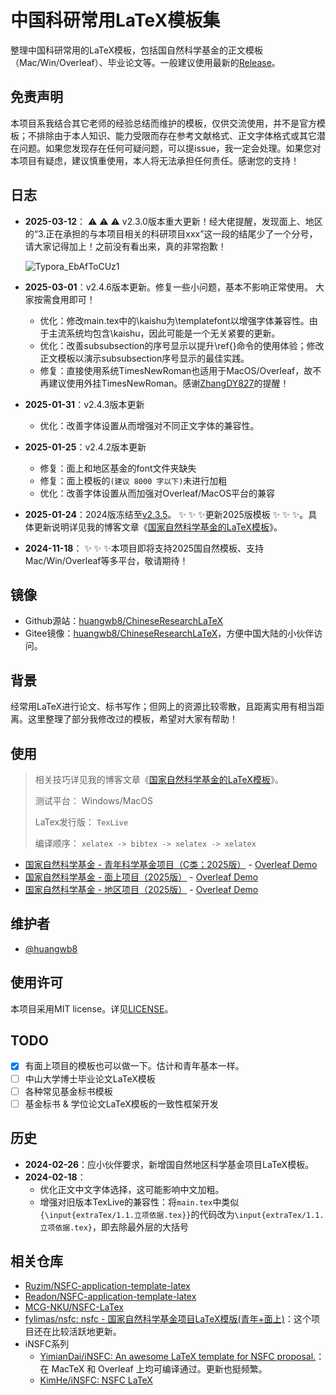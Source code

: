 # 中国科研常用LaTeX模板集

整理中国科研常用的LaTeX模板，包括国自然科学基金的正文模板（Mac/Win/Overleaf）、毕业论文等。一般建议使用最新的[Release](https://github.com/huangwb8/ChineseResearchLaTeX/releases)。

## 免责声明

本项目系我结合其它老师的经验总结而维护的模板，仅供交流使用，并不是官方模板；不排除由于本人知识、能力受限而存在参考文献格式、正文字体格式或其它潜在问题。如果您发现存在任何可疑问题，可以提issue，我一定会处理。如果您对本项目有疑虑，建议慎重使用，本人将无法承担任何责任。感谢您的支持！

## 日志

+ **2025-03-12**： :warning:  :warning:  :warning:  v2.3.0版本重大更新！经大佬提醒，发现面上、地区的“3.正在承担的与本项目相关的科研项目xxx”这一段的结尾少了一个分号，请大家记得加上！之前没有看出来，真的非常抱歉！

  ![Typora_EbAfToCUz1](https://chevereto.hwb0307.com/images/2025/03/12/Typora_EbAfToCUz1.webp)

+ **2025-03-01**：v2.4.6版本更新。修复一些小问题，基本不影响正常使用。 大家按需食用即可！
  
  + 优化：修改main.tex中的\kaishu为\templatefont以增强字体兼容性。由于主流系统均包含\kaishu，因此可能是一个无关紧要的更新。
  + 优化：改善subsubsection的序号显示以提升\ref{}命令的使用体验；修改正文模板以演示subsubsection序号显示的最佳实践。
  + 修复：直接使用系统TimesNewRoman也适用于MacOS/Overleaf，故不再建议使用外挂TimesNewRoman。感谢[ZhangDY827](https://github.com/ZhangDY827)的提醒！
  
+ **2025-01-31**：v2.4.3版本更新
  + 优化：改善字体设置从而增强对不同正文字体的兼容性。
  
+ **2025-01-25**：v2.4.2版本更新
  + 修复：面上和地区基金的font文件夹缺失
  + 修复：面上模板的`(建议 8000 字以下)`未进行加粗
  + 优化：改善字体设置从而加强对Overleaf/MacOS平台的兼容
  
+ **2025-01-24**：2024版冻结至[v2.3.5](https://github.com/huangwb8/ChineseResearchLaTeX/releases/tag/v2.3.5)。 :sparkles: :sparkles: :sparkles:更新2025版模板 :sparkles: :sparkles: :sparkles:。具体更新说明详见我的博客文章《[国家自然科学基金的LaTeX模板](https://blognas.hwb0307.com/skill/5762)》。

+ **2024-11-18**： :sparkles: :sparkles: :sparkles:本项目即将支持2025国自然模板、支持Mac/Win/Overleaf等多平台，敬请期待！

## 镜像

+ Github源站：[huangwb8/ChineseResearchLaTeX](https://github.com/huangwb8/ChineseResearchLaTeX)
+ Gitee镜像：[huangwb8/ChineseResearchLaTeX](https://gitee.com/huangwb8/ChineseResearchLaTeX)，方便中国大陆的小伙伴访问。

## 背景

经常用LaTeX进行论文、标书写作；但网上的资源比较零散，且距离实用有相当距离。这里整理了部分我修改过的模板，希望对大家有帮助！

## 使用

> 相关技巧详见我的博客文章《[国家自然科学基金的LaTeX模板](https://blognas.hwb0307.com/skill/5762)》。
>
> 测试平台： Windows/MacOS
>
> LaTex发行版： `TexLive`
>
> 编译顺序： `xelatex -> bibtex -> xelatex -> xelatex`

+ [国家自然科学基金 - 青年科学基金项目（C类；2025版）](https://github.com/huangwb8/ChineseResearchLaTeX/tree/main/NSFC_Young) - [Overleaf Demo](https://www.overleaf.com/read/nyrgqdcnvxwq#85f712)
+ [国家自然科学基金 - 面上项目（2025版）](https://github.com/huangwb8/ChineseResearchLaTeX/tree/main/NSFC_General) - [Overleaf Demo](https://www.overleaf.com/read/fnyyxhfcsypb#cc48ee)
+ [国家自然科学基金 - 地区项目（2025版）](https://github.com/huangwb8/ChineseResearchLaTeX/tree/main/NSFC_Local) - [Overleaf Demo](https://www.overleaf.com/read/rwcdbmwkybcp#20eb09)

## 维护者

+ [@huangwb8](https://blognas.hwb0307.com/lyb)

## 使用许可

本项目采用MIT license。详见[LICENSE](https://github.com/huangwb8/ChineseResearchLaTeX/blob/main/license.txt)。

## TODO

- [x] 有面上项目的模板也可以做一下。估计和青年基本一样。
- [ ] 中山大学博士毕业论文LaTeX模板
- [ ] 各种常见基金标书模板
- [ ] 基金标书 & 学位论文LaTeX模板的一致性框架开发

## 历史

+ **2024-02-26**：应小伙伴要求，新增国自然地区科学基金项目LaTeX模板。
+ **2024-02-18**：
  + 优化正文中文字体选择，这可能影响中文加粗。
  + 增强对旧版本TexLive的兼容性：将`main.tex`中类似`{\input{extraTex/1.1.立项依据.tex}}`的代码改为`\input{extraTex/1.1.立项依据.tex}`，即去除最外层的大括号

## 相关仓库

- [Ruzim/NSFC-application-template-latex](https://github.com/Ruzim/NSFC-application-template-latex)
- [Readon/NSFC-application-template-latex](https://github.com/Readon/NSFC-application-template-latex)
- [MCG-NKU/NSFC-LaTex](https://github.com/MCG-NKU/NSFC-LaTex)
- [fylimas/nsfc: nsfc - 国家自然科学基金项目LaTeX模版(青年+面上)](https://github.com/fylimas/nsfc)：这个项目还在比较活跃地更新。
- iNSFC系列
  - [YimianDai/iNSFC: An awesome LaTeX template for NSFC proposal.](https://github.com/YimianDai/iNSFC)：在 MacTeX 和 Overleaf 上均可编译通过。更新也挺频繁。
  - [KimHe/iNSFC: NSFC LaTeX](https://github.com/KimHe/iNSFC)
